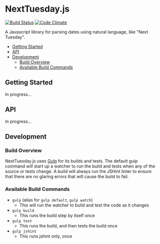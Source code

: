 # NextTuesday.js

[![Build Status](https://travis-ci.org/ktornwall/next-tuesday-js.svg?branch=master)](https://travis-ci.org/ktornwall/next-tuesday-js)
[![Code Climate](https://codeclimate.com/github/ktornwall/next-tuesday-js/badges/gpa.svg)](https://codeclimate.com/github/ktornwall/next-tuesday-js)

A Javascript library for parsing dates using natural language, like "Next
Tuesday".

- [Getting Started](#getting-started)
- [API](#api)
- [Development](#development)
  - [Build Overview](#build-overview)
  - [Available Build Commands](#available-build-commands)

## Getting Started

In progress...

## API

In progress...

## Development

### Build Overview

NextTuesday.js uses [Gulp](http://gulpjs.com/) for its builds and tests. The
default gulp command will start up a watcher to run the build and tests when
any of the source or tests change. A build will always run the JSHint linter to
ensure that there are no glaring errors that will cause the build to fail.

### Available Build Commands

- `gulp` (alias for `gulp default`, `gulp watch`)
  - This will run the watcher to build and test the code as it changes
- `gulp build`
  - This runs the build step by itself once
- `gulp test`
  - This runs the build, and then tests the build once
- `gulp jshint`
  - This runs jshint only, once

